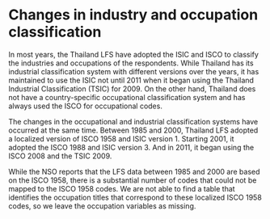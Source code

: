 # Changes in industry and occupation classification

In most years, the Thailand LFS have adopted the ISIC and ISCO to classify the industries and occupations of the respondents. While Thailand has its industrial classification system with different versions over the years, it has maintained to use the ISIC not until 2011 when it began using the Thailand Industrial Classification (TSIC) for 2009. On the other hand, Thailand does not have a country-specific occupational classification system and has always used the ISCO for occupational codes.

The changes in the occupational and industrial classification systems have occurred at the same time. Between 1985 and 2000, Thailand LFS adopted a localized version of ISCO 1958 and ISIC version 1. Starting 2001, it adopted the ISCO 1988 and ISIC version 3. And in 2011, it began using the ISCO 2008 and the TSIC 2009. 

While the NSO reports that the LFS data between 1985 and 2000 are based on the ISCO 1958, there is a substantial number of codes that could not be mapped to the ISCO 1958 codes. We are not able to find a table that identifies the occupation titles that correspond to these localized ISCO 1958 codes, so we leave the occupation variables as missing. 
